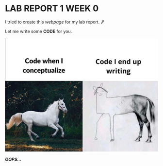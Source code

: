# LAB REPORT 1 WEEK 0
I tried to create this *webpage* for my lab report. *♪*

Let me write some **CODE** for you.

![Image](coding-meme.jpg)

***OOPS...***